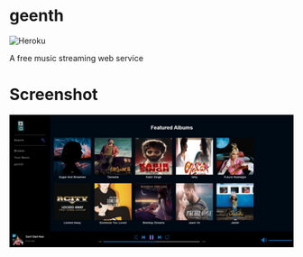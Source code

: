 # geenth

![Heroku](https://heroku-badge.herokuapp.com/?app=geenth)

A free music streaming web service

# Screenshot
![image](https://github.com/Pai026/geenth/blob/master/assets/screenshots/geenth.JPG)
